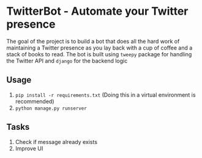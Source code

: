# TwitterBot - Automate your Twitter presence

The goal of the project is to build a bot that does all the hard work of maintaining a Twitter presence as you lay back with a cup of coffee and a stack of books to read. The bot is built using `tweepy` package for handling the Twitter API and `django` for the backend logic 

## Usage

1. `pip install -r requirements.txt` (Doing this in a virtual environment is recommended)
2. `python manage.py runserver`

## Tasks 
1. Check if message already exists
2. Improve UI